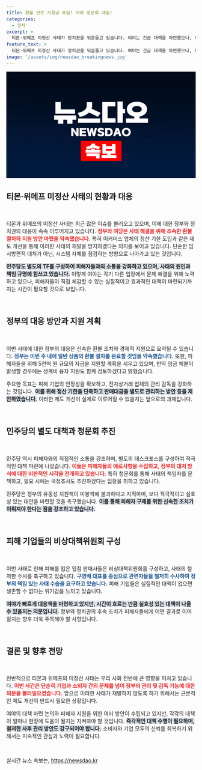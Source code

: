 ```yaml
---
title: 환불 완료 지원금 투입! 여야 청문회 대립!
categories:
  - 정치
excerpt: >
  티몬·위메프 미정산 사태가 정치권을 뒤흔들고 있습니다. 여야는 긴급 대책을 마련했으나, 피해자들은 여전히 고통받고 있습니다. 정부의 지원책은 실효성이 부족하다는 비판이 제기되며 소상공인들은 더 큰 대책을 촉구하고 나섰습니다.
feature_text: >
  티몬·위메프 미정산 사태가 정치권을 뒤흔들고 있습니다. 여야는 긴급 대책을 마련했으나, 피해자들은 여전히 고통받고 있습니다. 정부의 지원책은 실효성이 부족하다는 비판이 제기되며 소상공인들은 더 큰 대책을 촉구하고 나섰습니다.
image: '/assets/img/newsdao_breakingnews.jpg'
---
```


<p><img src="/assets/img/newsdao_breakingnews.jpg" alt="bookingtag 속보" /></p>

<h2 data-ke-size="size26">티몬·위메프 미정산 사태의 현황과 대응</h2>

<p data-ke-size="size16">&nbsp;</p>

<p>티몬과 위메프의 미정산 사태는 최근 많은 이슈를 불러오고 있으며, 이에 대한 정부와 정치권의 대응이 속속 이루어지고 있습니다. <b><span style="color: #ee2323;">정부와 여당은 사태 해결을 위해 조속한 환불 절차와 지원 방안 마련을 약속했습니다.</span></b> 특히 이커머스 업체의 정산 기한 도입과 같은 제도 개선을 통해 이러한 사태의 재발을 방지하겠다는 의지를 보이고 있습니다. 단순한 임시방편적 대처가 아닌, 시스템 자체를 점검하는 방향으로 나아가고 있는 것입니다. </p>

<p><b><span style="background-color: #21538527;">민주당도 별도의 TF를 구성하여 피해자들과의 소통을 강화하고 있으며, 사태의 원인과 책임 규명에 힘쓰고 있습니다.</span></b> 이렇게 여야는 각기 다른 입장에서 문제 해결을 위해 노력하고 있으나, 피해자들이 직접 체감할 수 있는 실질적이고 효과적인 대책이 마련되기까지는 시간이 필요할 것으로 보입니다.</p>

<p data-ke-size="size16">&nbsp;</p>

<h2 data-ke-size="size26">정부의 대응 방안과 지원 계획</h2>

<p data-ke-size="size16">&nbsp;</p>

<p>이번 사태에 대한 정부의 대응은 신속한 환불 조치와 경제적 지원으로 요약될 수 있습니다. <b><span style="color: #1a5490;">정부는 이번 주 내에 일반 상품의 환불 절차를 완료할 것임을 약속했습니다.</span></b> 또한, 피해자들을 위해 5천억 원 규모의 자금을 지원할 계획을 세우고 있으며, 만약 임금 체불이 발생할 경우에는 생계비 융자 지원도 함께 검토하겠다고 밝혔습니다.</p>

<p>주요한 목표는 피해 기업의 안정성을 확보하고, 전자상거래 업체의 관리 감독을 강화하는 것입니다. <b><span style="background-color: #21538527;">이를 위해 정산 기한을 단축하고 판매대금을 별도로 관리하는 방안 등을 제안하였습니다.</span></b> 이러한 제도 개선이 실제로 이루어질 수 있을지는 앞으로의 과제입니다.</p>

<p data-ke-size="size16">&nbsp;</p>

<h2 data-ke-size="size26">민주당의 별도 대책과 청문회 추진</h2>

<p data-ke-size="size16">&nbsp;</p>

<p>민주당 역시 피해자와의 직접적인 소통을 강조하며, 별도의 태스크포스를 구성하여 적극적인 대책 마련에 나섰습니다. <b><span style="color: #ee2323;">이들은 피해자들의 애로사항을 수집하고, 정부의 대처 방식에 대한 비판적인 시각을 전개하고 있습니다.</span></b> 특히 청문회를 통해 사태의 책임자를 문책하고, 필요 시에는 국정조사도 추진하겠다는 입장을 취하고 있습니다.</p>

<p>민주당은 정부의 유동성 지원책이 미봉책에 불과하다고 지적하며, 보다 적극적이고 실효성 있는 대안을 마련할 것을 촉구했습니다. <b><span style="background-color: #21538527;">이를 통해 피해자 구제를 위한 신속한 조치가 이뤄져야 한다는 점을 강조하고 있습니다.</span></b> </p>

<p data-ke-size="size16">&nbsp;</p>

<h2 data-ke-size="size26">피해 기업들의 비상대책위원회 구성</h2>

<p data-ke-size="size16">&nbsp;</p>

<p>이번 사태로 인해 피해를 입은 입점 판매사들은 비상대책위원회를 구성하고, 사태의 철저한 수사를 촉구하고 있습니다. <b><span style="color: #1a5490;">구영배 대표를 중심으로 관련자들을 철저히 수사하여 정부의 책임 있는 사태 수습을 요구하고 있습니다.</span></b> 피해 기업들은 실질적인 대책이 없으면 생존할 수 없다는 위기감을 느끼고 있습니다.</p>

<p><b><span style="background-color: #21538527;">여야가 빠르게 대응책을 마련하고 있지만, 시간이 흐르는 만큼 실효성 있는 대책이 나올 수 있을지는 의문입니다.</span></b> 정부와 정치권의 후속 조치가 피해자들에게 어떤 결과로 이어질지는 향후 더욱 주목해야 할 사항입니다.</p>

<p data-ke-size="size16">&nbsp;</p>

<h2 data-ke-size="size26">결론 및 향후 전망</h2>

<p data-ke-size="size16">&nbsp;</p>

<p>전반적으로 티몬과 위메프의 미정산 사태는 우리 사회 전반에 큰 영향을 미치고 있습니다. <b><span style="color: #ee2323;">이번 사건은 단순히 기업과 소비자 간의 문제를 넘어 정부의 관리 및 감독 기능에 대한 의문을 불러일으켰습니다.</span></b> 앞으로 이러한 사태가 재발하지 않도록 하기 위해서는 근본적인 제도 개선이 반드시 필요한 상황입니다.</p>

<p>여야의 대책 마련 논의와 피해자 지원을 위한 여러 방안이 수립되고 있지만, 각각의 대책이 얼마나 현장에 도움이 될지는 지켜봐야 할 것입니다. <b><span style="background-color: #21538527;">즉각적인 대책 수행이 필요하며, 철저한 사후 관리 방안도 강구되어야 합니다.</span></b> 소비자와 기업 모두의 신뢰를 회복하기 위해서는 지속적인 관심과 노력이 필요합니다. </p>

<p data-ke-size="size16">&nbsp;</p>
실시간 뉴스 속보는, <a href="https://newsdao.kr" rel="dofollow">https://newsdao.kr</a>


